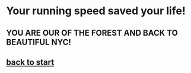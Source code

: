 # Your running speed saved your life!
## YOU ARE OUR OF THE FOREST AND BACK TO BEAUTIFUL NYC!
## [back to start](surviving.md)